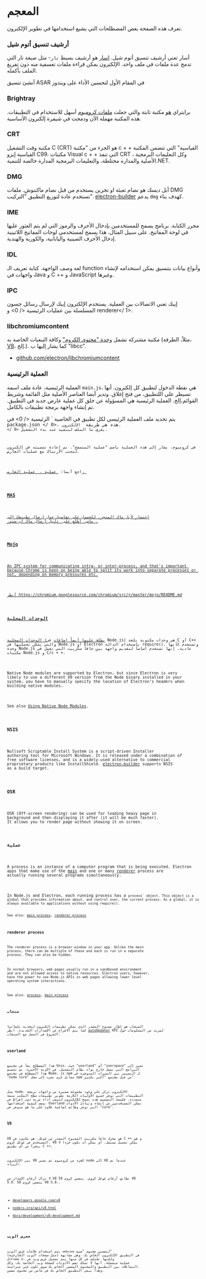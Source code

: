 # المعجم

تعرف هذه الصفحة بعض المصطلحات التي يشيع استخدامها في تطوير الإلكترون.

### أرشيف تنسيق أتوم شيل

أسار تعني أرشيف تنسيق أتوم شيل. [إسار](https://github.com/electron/asar) هو أرشيف بسيط `تار`- مثل صيغة تار التي تدمج عدة ملفات في ملف واحد. الإلكترون يمكن قراءة ملفات تعسفية منه دون تفريغ الملف بأكمله.

أنشئ تنسيق ASAR في المقام الأول لتحسين الأداء على ويندوز

### Brightray

برايتراي [هو](https://github.com/electron-archive/brightray) مكتبة ثابتة والتي جعلت [ملفات كروميوم](#libchromiumcontent) أسهل للاستخدام في التطبيقات. هذه المكتبة مهملة اﻵن ودمجت في شيفرة إلكترون الأساسية.

### CRT

مكتبة وقت التشغيل C (CRT) هو الجزء من "مكتبة c + + القياسية" التي تتضمن المكتبة القياسية إيزو C99. مكتبات Visual c + + التي تنفذ CRT ، وكل التعليمات البرمجية الأصلية والمداره مختلطة، والتعليمات البرمجية المدارة خالصة للتنمية.NET.

### DMG

أبل ديسك هو نضام تعبئة او تخزين يستخدم من قبل نضام ماكنتوش. ملفات DMG تستخدم عادة لتوزيع التطبيق "التركيب". [electron-builder](https://github.com/electron-userland/electron-builder) يدعم `dmg` كهدف بناء.

### IME

محرر الكتابة. برنامج يسمح للمستخدمين بإدخال الأحرف والرموز التي لم يتم العثور عليها في لوحة المفاتيح. على سبيل المثال، هذا يسمح لمستخدمي لوحات المفاتيح اللاتينية إدخال الأحرف الصينية واليابانية، والكورية والهندية.

### IDL

لغة وصف الواجهة. كتابة تعريف الـ function وأنواع بيانات بتنسيق يمكن استخدامه لإنشاء واجهات في Java و C ++ و JavaScript وغيرها.

### IPC

إيبك تعني الاتصالات بين العملية. يستخدم الإلكترون إيبك لإرسال رسائل جسون المسلسلة بين عمليات  الرئيسية </ 0> و  renderer</ 1>.</p> 

### libchromiumcontent

مكتبة مشتركة تشمل [وحدة "محتوى الكروم"](https://www.chromium.org/developers/content-module) وكافة التبعيات الخاصة به (مثلاً، الطرفة، [V8](#v8)، إلخ.). كما يشار إليها ب "libcc".

- [github.com/electron/libchromiumcontent](https://github.com/electron/libchromiumcontent)

### العملية الرئيسية

العملية الرئيسية، عادة ملف اسمه `main.js`، هي نقطة الدخول لتطبيق كل إلكترون. أنها تسيطر على اللتطبيق، من فتح إغلاق. وتدير أيضا العناصر الأصلية مثل القائمة وشريط القوائم،إلخ. العملية الرئيسية هي المسؤولة عن خلق كل عملية عارض جديد في التطبيق. تم إنشاء واجهة برمجة تطبيقات بالكامل.

يتم تحديد ملف العملية الرئيسي لكل تطبيق في الخاصية ` الرئيسية </ 0> في
<code> package.json </ 0>. هذه هي طريقة <code> الإلكترون. </ 0> يعرف ما الملف لتنفيذ عند بدء التشغيل.</p>

<p>في كروميوم، يشار إلى هذه العملية باسم "عملية المتصفح". تم إعادة تسميته في إلكترون لتجنب الارتباك مع عمليات العارض.</p>

<p>راجع أيضا: <a href="#process"> عملية </ 0>، <a href="#renderer-process"> عملية العارض </ 1></p>

<h3>MAS</h3>

<p>اختصار لأبل ماك المتجر. للحصول على تفاصيل حول إرسال تطبيقك إلى
ماس، اطلع على <a href="tutorial/mac-app-store-submission-guide.md"> دليل إرسال ماك أب ستور </ 0>.</p>

<h3>Mojo</h3>

<p>An IPC system for communicating intra- or inter-process, and that's important because Chrome is keen on being able to split its work into separate processes or not, depending on memory pressures etc.</p>

<p>أنظر https://chromium.googlesource.com/chromium/src/+/master/mojo/README.md</p>

<h3>الوحدات المحلية</h3>

<p>الوحدات المحلية (يطلق عليها أيضاً <a href="https://nodejs.org/api/addons.html">إضافات</a> في Node.js) هي وحدات مكتوبة بلغة C أو C++ والتي يمكن تحمليها في Node.js أو Electron بإستخدام الدالة require()، وتستخدم كأنها وحدة Node.js عادية. إنها تستخدم أساسا لتقديم واجهة بين جافا سكريبت التي تعمل في مكتبات Node.js و C/c + +.</p>

<p>Native Node modules are supported by Electron, but since Electron is very
likely to use a different V8 version from the Node binary installed in your
system, you have to manually specify the location of Electron’s headers when
building native modules.</p>

<p>See also <a href="tutorial/using-native-node-modules.md">Using Native Node Modules</a>.</p>

<h3>NSIS</h3>

<p>Nullsoft Scriptable Install System is a script-driven Installer
authoring tool for Microsoft Windows. It is released under a combination of
free software licenses, and is a widely-used alternative to commercial
proprietary products like InstallShield. <a href="https://github.com/electron-userland/electron-builder">electron-builder</a> supports NSIS
as a build target.</p>

<h3>OSR</h3>

<p>OSR (Off-screen rendering) can be used for loading heavy page in
background and then displaying it after (it will be much faster).
It allows you to render page without showing it on screen.</p>

<h3>عملية</h3>

<p>A process is an instance of a computer program that is being executed. Electron
apps that make use of the <a href="#main-process">main</a> and one or many <a href="#renderer-process">renderer</a> process are
actually running several programs simultaneously.</p>

<p>In Node.js and Electron, each running process has a <code>process` object. This object is a global that provides information about, and control over, the current process. As a global, it is always available to applications without using require().

See also: [main process](#main-process), [renderer process](#renderer-process)

### renderer process

The renderer process is a browser window in your app. Unlike the main process, there can be multiple of these and each is run in a separate process. They can also be hidden.

In normal browsers, web pages usually run in a sandboxed environment and are not allowed access to native resources. Electron users, however, have the power to use Node.js APIs in web pages allowing lower level operating system interactions.

See also: [process](#process), [main process](#main-process)

### سنجاب

السنجاب هو إطار مفتوح المصدر الذي يمكن تطبيقات إلكترون لتحديث تلقائيا كما يتم الافراج عن الإصدارات الجديدة. انظر [autoUpdater](api/auto-updater.md) API لمزيد من المعلومات حول الشروع في العمل مع السنجاب.

### userland

هذا المصطلح نشأ في مجتمع Unix، حيث "userland" أو "userspace" تشير إلى البرامج التي تعمل خارج نواة نظام التشغيل. في الآونة الأخيرة، تم تعميم هذا المصطلح في مجتمع Node. js npm ل التمييز بين الميزات المتوفرة في "node core" مقابل حزم نشرت إلى سجل npm من قبل مجتمع "أكبر بكثير".

مثل node، الالكترون تركز على وجود مجموعة صغيرة من واجهات برمجة التطبيقات التي توفر جميع الأوليات اللازمة تطوير تطبيقات سطح المكتب منصة متعددة. فلسفة التصميم هذه تسمح للإلكترون لتبقى أداة مرنة دون إفراط في وصف كيفية استخدامها. Userland تمكن المستخدمين من إنشاء وتبادل الأدوات التي توفر وظائف إضافية علاوة على ما هو متوفر في "core".

### V8

V8 هو محرك جافا سكريبت المفتوح المصدر من غوغل. هو مكتوب في C ++ و هو المستخدم في غوغل كروم. V8 يمكن تشغيل مستقل، أو يمكن أن تكون جزءا لا يتجزأ من أي تطبيق C ++.

بني الإلكترون V8 كجزء من كروميوم ثم يشير node إلى V8 عندما تم البناء.

لا تزال أرقام الإصدار من V8 تطابق أرقام غوغل كروم. يتضمن كروم 59 V8 5.9، يتضمن كروم 58 V8 5.8،.

- [developers.google.com/v8](https://developers.google.com/v8)
- [nodejs.org/api/v8.html](https://nodejs.org/api/v8.html)
- [docs/development/v8-development.md](development/v8-development.md)

### معرض الويب

يتم استخدام علامات عرض الويب `webview` لتضمين محتوى "ضيف" (مثل صفحات الويب الخارجية) في التطبيق الإلكترون الخاص بك. وهي مشابهة ل`iframe` s، ولكنها تختلف في كل منها يتم تشغيل عرض ويب في عملية منفصلة. أنها لا تملك نفس الأذونات كصفحة ويب الخاصة بك، وكل التفاعلات بين التطبيق والمحتوى المضمن الخاص بك سوف تكون غير متزامنة. وهذا يبقى التطبيق الخاص بك في مأمن من محتوى مضمن.